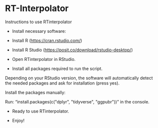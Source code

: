 # RT-Interpolator

Instructions to use RTinterpolator 

 

- Install necessary software: 

- Install R (https://cran.rstudio.com/) 

- Install R Studio (https://posit.co/download/rstudio-desktop/) 

- Open RTinterpolator in RStudio. 

- Install all packages required to run the script. 

Depending on your RStudio version, the software will automatically detect the needed packages and ask for installation (press yes). 

Install the packages manually: 

Run: “install.packages(c("dplyr", "tidyverse", "ggpubr"))” in the console.  

- Ready to use RTinterpolator. 

- Enjoy!

